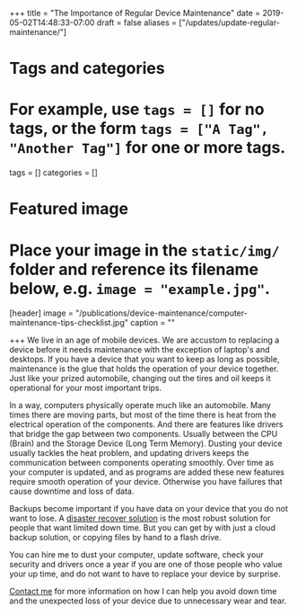 +++
title = "The Importance of Regular Device Maintenance"
date = 2019-05-02T14:48:33-07:00
draft = false
aliases = ["/updates/update-regular-maintenance/"]
# Tags and categories
# For example, use `tags = []` for no tags, or the form `tags = ["A Tag", "Another Tag"]` for one or more tags.
tags = []
categories = []

# Featured image
# Place your image in the `static/img/` folder and reference its filename below, e.g. `image = "example.jpg"`.
[header]
image = "/publications/device-maintenance/computer-maintenance-tips-checklist.jpg"
caption = ""

+++
We live in an age of mobile devices. We are accustom to replacing a device before it needs maintenance with the exception of laptop's and desktops.
If you have a device that you want to keep as long as possible, maintenance is the glue that holds the operation of your device together.
Just like your prized automobile, changing out the tires and oil keeps it operational for your most important trips.

In a way, computers physically operate much like an automobile. Many times there are moving parts, but most of the time there is heat from the electrical operation of the components. And there are features like drivers that bridge the gap between two components. Usually between the CPU (Brain) and the Storage Device (Long Term Memory). Dusting your device usually tackles the heat problem, and updating drivers keeps the communication between components operating smoothly. Over time as your computer is updated, and as programs are added these new features require smooth operation of your device. Otherwise you have failures that cause downtime and loss of data.

Backups become important if you have data on your device that you do not want to lose. A [disaster recover solution](/publications/publication-disaster-recovery-backup) is the most robust solution for people that want limited down time. But you can get by with just a cloud backup solution, or copying files by hand to a flash drive.

You can hire me to dust your computer, update software, check your security and drivers once a year if you are one of those people who value your up time, and do not want to have to replace your device by surprise.

[Contact me](/#contact) for more information on how I can help you avoid down time and the unexpected loss of your device due to unnecessary wear and tear.
